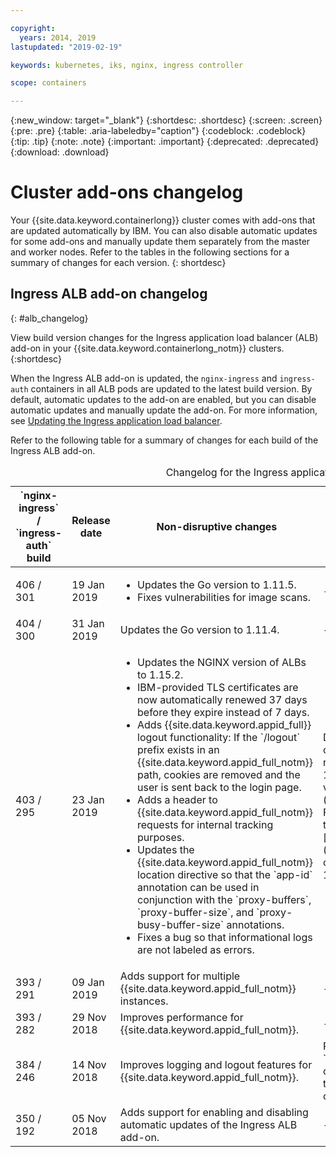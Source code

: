 ```yaml
---

copyright:
  years: 2014, 2019
lastupdated: "2019-02-19"

keywords: kubernetes, iks, nginx, ingress controller

scope: containers

---
```


{:new_window: target="_blank"}
{:shortdesc: .shortdesc}
{:screen: .screen}
{:pre: .pre}
{:table: .aria-labeledby="caption"}
{:codeblock: .codeblock}
{:tip: .tip}
{:note: .note}
{:important: .important}
{:deprecated: .deprecated}
{:download: .download}


# Cluster add-ons changelog

Your {{site.data.keyword.containerlong}} cluster comes with add-ons that are updated automatically by IBM. You can also disable automatic updates for some add-ons and manually update them separately from the master and worker nodes. Refer to the tables in the following sections for a summary of changes for each version.
{: shortdesc}

## Ingress ALB add-on changelog
{: #alb_changelog}

View build version changes for the Ingress application load balancer (ALB) add-on in your {{site.data.keyword.containerlong_notm}} clusters.
{:shortdesc}

When the Ingress ALB add-on is updated, the `nginx-ingress` and `ingress-auth` containers in all ALB pods are updated to the latest build version. By default, automatic updates to the add-on are enabled, but you can disable automatic updates and manually update the add-on. For more information, see [Updating the Ingress application load balancer](/docs/containers/cs_cluster_update.html#alb).

Refer to the following table for a summary of changes for each build of the Ingress ALB add-on.

<table summary="Overview of build changes for the Ingress application load balancer add-on">
<caption>Changelog for the Ingress application load balancer add-on</caption>
<col width="15%">
<col width="15%">
<col width="35%">
<col width="35%">
<thead>
<tr>
<th>`nginx-ingress` / `ingress-auth` build</th>
<th>Release date</th>
<th>Non-disruptive changes</th>
<th>Disruptive changes</th>
</tr>
</thead>
<tbody>
<tr>
<td>406 / 301</td>
<td>19 Jan 2019</td>
<td><ul>
<li>Updates the Go version to 1.11.5.</li>
<li>Fixes vulnerabilities for image scans.</li>
</ul></td>
<td>-</td>
</tr>
<tr>
<td>404 / 300</td>
<td>31 Jan 2019</td>
<td>Updates the Go version to 1.11.4.</td>
<td>-</td>
</tr>
<tr>
<td>403 / 295</td>
<td>23 Jan 2019</td>
<td><ul>
<li>Updates the NGINX version of ALBs to 1.15.2.</li>
<li>IBM-provided TLS certificates are now automatically renewed 37 days before they expire instead of 7 days.</li>
<li>Adds {{site.data.keyword.appid_full}} logout functionality: If the `/logout` prefix exists in an {{site.data.keyword.appid_full_notm}} path, cookies are removed and the user is sent back to the login page.</li>
<li>Adds a header to {{site.data.keyword.appid_full_notm}} requests for internal tracking purposes.</li>
<li>Updates the {{site.data.keyword.appid_full_notm}} location directive so that the `app-id` annotation can be used in conjunction with the `proxy-buffers`, `proxy-buffer-size`, and `proxy-busy-buffer-size` annotations.</li>
<li>Fixes a bug so that informational logs are not labeled as errors.</li>
</ul></td>
<td>Disables TLS 1.0 and 1.1 by default. If the clients that connect to your apps support TLS 1.2, no action is required. If you still have legacy clients that require TLS 1.0 or 1.1 support, manually enable the required TLS versions by following [these steps](/docs/containers/cs_ingress.html#ssl_protocols_ciphers). For more information about how to see the TLS versions that your clients use to access your apps, see this [{{site.data.keyword.Bluemix_notm}} Blog post](https://www.ibm.com/blogs/bluemix/2018/11/ibm-cloud-kubernetes-service-alb-update-tls-1-0-and-1-1-disabled-by-default/).</td>
</tr>
<tr>
<td>393 / 291</td>
<td>09 Jan 2019</td>
<td>Adds support for multiple {{site.data.keyword.appid_full_notm}} instances.</td>
<td>-</td>
</tr>
<tr>
<td>393 / 282</td>
<td>29 Nov 2018</td>
<td>Improves performance for {{site.data.keyword.appid_full_notm}}.</td>
<td>-</td>
</tr>
<tr>
<td>384 / 246</td>
<td>14 Nov 2018</td>
<td>Improves logging and logout features for {{site.data.keyword.appid_full_notm}}.</td>
<td>Replaces the self-signed certificate for `*.containers.mybluemix.net` with the LetsEncrypt signed certificate that is automatically generated for and used by the cluster. The `*.containers.mybluemix.net` self-signed certificate is removed.</td>
</tr>
<tr>
<td>350 / 192</td>
<td>05 Nov 2018</td>
<td>Adds support for enabling and disabling automatic updates of the Ingress ALB add-on.</td>
<td>-</td>
</tr>
</tbody>
</table>
